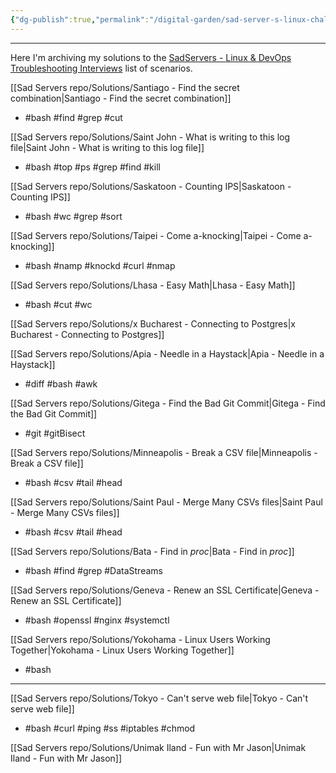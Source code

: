 ```yaml
---
{"dg-publish":true,"permalink":"/digital-garden/sad-server-s-linux-challenges/"}
---
```


---
Here I'm archiving my solutions to the [SadServers - Linux & DevOps Troubleshooting Interviews](https://sadservers.com/) list of scenarios.

[[Sad Servers repo/Solutions/Santiago - Find the secret combination\|Santiago - Find the secret combination]]
- #bash #find #grep #cut  

[[Sad Servers repo/Solutions/Saint John - What is writing to this log file\|Saint John - What is writing to this log file]]
- #bash #top #ps #grep #find #kill

[[Sad Servers repo/Solutions/Saskatoon - Counting IPS\|Saskatoon - Counting IPS]]
- #bash #wc #grep #sort

[[Sad Servers repo/Solutions/Taipei - Come a-knocking\|Taipei - Come a-knocking]]
- #bash #namp #knockd #curl #nmap

[[Sad Servers repo/Solutions/Lhasa - Easy Math\|Lhasa - Easy Math]]
- #bash #cut #wc 

[[Sad Servers repo/Solutions/x Bucharest - Connecting to Postgres\|x Bucharest - Connecting to Postgres]]

[[Sad Servers repo/Solutions/Apia - Needle in a Haystack\|Apia - Needle in a Haystack]]
- #diff #bash #awk

[[Sad Servers repo/Solutions/Gitega - Find the Bad Git Commit\|Gitega - Find the Bad Git Commit]]
- #git #gitBisect

[[Sad Servers repo/Solutions/Minneapolis - Break a CSV file\|Minneapolis - Break a CSV file]]
- #bash #csv #tail #head

[[Sad Servers repo/Solutions/Saint Paul - Merge Many CSVs files\|Saint Paul - Merge Many CSVs files]]
- #bash #csv #tail #head

[[Sad Servers repo/Solutions/Bata - Find in _proc_\|Bata - Find in _proc_]]
- #bash #find #grep #DataStreams

[[Sad Servers repo/Solutions/Geneva - Renew an SSL Certificate\|Geneva - Renew an SSL Certificate]]
- #bash #openssl #nginx #systemctl

[[Sad Servers repo/Solutions/Yokohama - Linux Users Working Together\|Yokohama - Linux Users Working Together]]
- #bash

---

[[Sad Servers repo/Solutions/Tokyo - Can't serve web file\|Tokyo - Can't serve web file]]
- #bash #curl #ping #ss #iptables #chmod

[[Sad Servers repo/Solutions/Unimak Iland - Fun with Mr Jason\|Unimak Iland - Fun with Mr Jason]]
